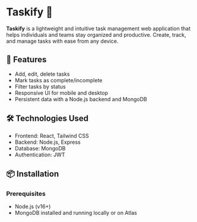 # Taskify 📝

**Taskify** is a lightweight and intuitive task management web application that helps individuals and teams stay organized and productive. Create, track, and manage tasks with ease from any device.

## 🚀 Features

- Add, edit, delete tasks
- Mark tasks as complete/incomplete
- Filter tasks by status
- Responsive UI for mobile and desktop
- Persistent data with a Node.js backend and MongoDB

## 🛠️ Technologies Used

- Frontend: React, Tailwind CSS
- Backend: Node.js, Express
- Database: MongoDB
- Authentication: JWT

## 📦 Installation

### Prerequisites
- Node.js (v16+)
- MongoDB installed and running locally or on Atlas
